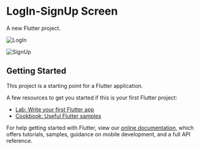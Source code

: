 # LogIn-SignUp Screen

A new Flutter project.


![LogIn](https://user-images.githubusercontent.com/41550199/83451143-201aa480-a474-11ea-865f-374fa81d7d32.jpeg)



![SignUp](https://user-images.githubusercontent.com/41550199/83451230-37f22880-a474-11ea-8275-6dadc5785922.jpeg)

## Getting Started

This project is a starting point for a Flutter application.

A few resources to get you started if this is your first Flutter project:

- [Lab: Write your first Flutter app](https://flutter.dev/docs/get-started/codelab)
- [Cookbook: Useful Flutter samples](https://flutter.dev/docs/cookbook)

For help getting started with Flutter, view our
[online documentation](https://flutter.dev/docs), which offers tutorials,
samples, guidance on mobile development, and a full API reference.



